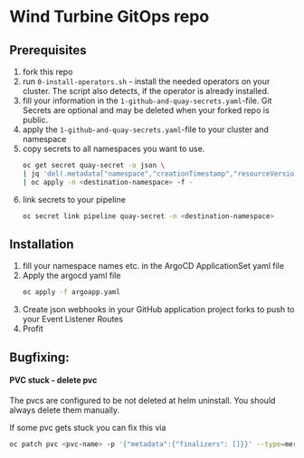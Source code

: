 # Wind Turbine GitOps repo

## Prerequisites

1. fork this repo
2. run `0-install-operators.sh` - install the needed operators on your cluster. The script also detects, if the operator is already installed.
3. fill your information in the `1-github-and-quay-secrets.yaml`-file. Git Secrets are optional and may be deleted when your forked repo is public.
4. apply the `1-github-and-quay-secrets.yaml`-file to your cluster and namespace
5. copy secrets to all namespaces you want to use.
    ```sh
    oc get secret quay-secret -o json \
    | jq 'del(.metadata["namespace","creationTimestamp","resourceVersion","selfLink","uid"])' \
    | oc apply -n <destination-namespace> -f -
    ```
6. link secrets to your pipeline
    ```sh
    oc secret link pipeline quay-secret -n <destination-namespace>
    ```

## Installation

1. fill your namespace names etc. in the ArgoCD ApplicationSet yaml file
2. Apply the argocd yaml file
    ```sh
    oc apply -f argoapp.yaml
    ```
3. Create json webhooks in your GitHub application project forks to push to your Event Listener Routes
4. Profit

## Bugfixing:

#### PVC stuck - delete pvc

The pvcs are configured to be not deleted at helm uninstall. You should always delete them manually.

If some pvc gets stuck you can fix this via
```sh
oc patch pvc <pvc-name> -p '{"metadata":{"finalizers": []}}' --type=merge
```